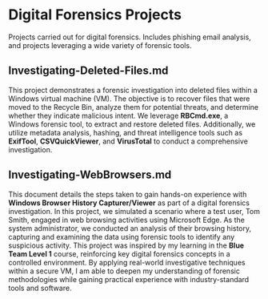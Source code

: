 # Digital Forensics Projects
Projects carried out for digital forensics. Includes phishing email analysis, and projects leveraging a wide variety of forensic tools. 

## Investigating-Deleted-Files.md
This project demonstrates a forensic investigation into deleted files within a Windows virtual machine (VM). The objective is to recover files that were moved to the Recycle Bin, analyze them for potential threats, and determine whether they indicate malicious intent. We leverage **RBCmd.exe**, a Windows forensic tool, to extract and restore deleted files. Additionally, we utilize metadata analysis, hashing, and threat intelligence tools such as **ExifTool**, **CSVQuickViewer**, and **VirusTotal** to conduct a comprehensive investigation.

## Investigating-WebBrowsers.md
This document details the steps taken to gain hands-on experience with **Windows Browser History Capturer/Viewer** as part of a digital forensics investigation. In this project, we simulated a scenario where a test user, Tom Smith, engaged in web browsing activities using Microsoft Edge. As the system administrator, we conducted an analysis of their browsing history, capturing and examining the data using forensic tools to identify any suspicious activity.
This project was inspired by my learning in the **Blue Team Level 1** course, reinforcing key digital forensics concepts in a controlled environment. By applying real-world investigative techniques within a secure VM, I am able to deepen my understanding of forensic methodologies while gaining practical experience with industry-standard tools and software.
